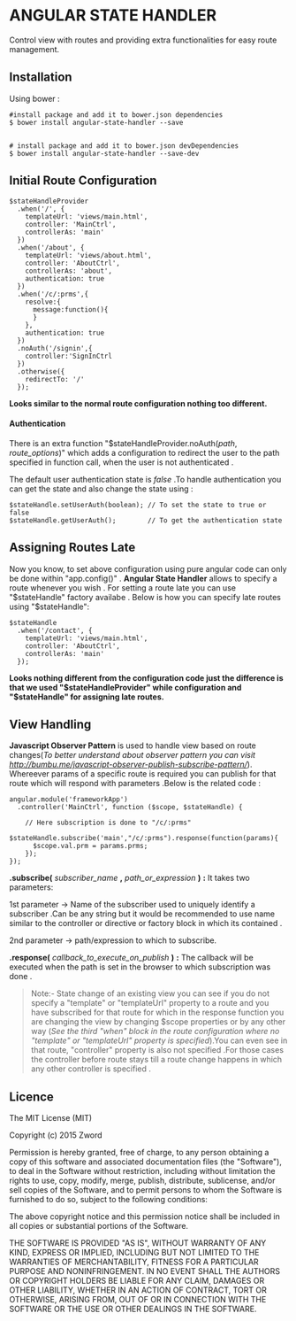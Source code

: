 # ANGULAR STATE HANDLER

Control view with routes and providing extra functionalities for easy route management.

## Installation

Using bower :

    #install package and add it to bower.json dependencies
    $ bower install angular-state-handler --save


    # install package and add it to bower.json devDependencies
    $ bower install angular-state-handler --save-dev

## Initial Route Configuration

    $stateHandleProvider
      .when('/', {
        templateUrl: 'views/main.html',
        controller: 'MainCtrl',
        controllerAs: 'main'
      })
      .when('/about', {
        templateUrl: 'views/about.html',
        controller: 'AboutCtrl',
        controllerAs: 'about',
        authentication: true
      })
      .when('/c/:prms',{
        resolve:{
          message:function(){
          }
        },
        authentication: true
      })
      .noAuth('/signin',{
        controller:'SignInCtrl
      })
      .otherwise({
        redirectTo: '/'
      });
      
**Looks similar to the normal route configuration nothing too different.**

#### Authentication

There is an extra function "$stateHandleProvider.noAuth(*path*, *route_options*)" which adds a configuration to redirect the user to the path specified in function call, when the user is not authenticated .

The default user authentication state is *false* .To handle authentication you can get the state and also change the state using :

    $stateHandle.setUserAuth(boolean); // To set the state to true or false
    $stateHandle.getUserAuth();        // To get the authentication state

## Assigning Routes Late

Now you know, to set above configuration using pure angular code can only be done within "app.config()" . **Angular State Handler** allows to specify a route whenever you wish . For setting a route late you can use "$stateHandle" factory availabe . Below is how you can specify late routes using "$stateHandle":


    $stateHandle
      .when('/contact', {
        templateUrl: 'views/main.html',
        controller: 'AboutCtrl',
        controllerAs: 'main'
      });
      
**Looks nothing different from the configuration code just the difference is that we used "$stateHandleProvider" while configuration and "$stateHandle" for assigning late routes.**

## View Handling

**Javascript Observer Pattern** is used to handle view based on route changes(*To better understand about observer pattern you can visit http://bumbu.me/javascript-observer-publish-subscribe-pattern/*). Whereever params of a specific route is required you can publish for that route which will respond with parameters .Below is the related code :

    angular.module('frameworkApp')
      .controller('MainCtrl', function ($scope, $stateHandle) {
      
        // Here subscription is done to "/c/:prms"
        $stateHandle.subscribe('main',"/c/:prms").response(function(params){
          $scope.val.prm = params.prms;
        });
    });
    
**.subscribe(** *subscriber_name* **,** *path_or_expression* **)** **:**
 It takes two parameters:

1st parameter -> Name of the subscriber used to uniquely identify a subscriber .Can be any string but it would be recommended to use name similar to the controller or directive or factory block in which its contained .

2nd parameter -> path/expression to which to subscribe.

**.response(** *callback_to_execute_on_publish* **)** **:**
 The callback will be executed when the path is set in the browser to which subscription was done .
    
> Note:- State change of an existing view you can see if you do not specify a "template" or "templateUrl" property to a route and you have subscribed for that route for which in the response function you are changing the view by changing $scope properties or by any other way (*See the third "when" block in the route configuration where no "template" or "templateUrl" property is specified*).You can even see in that route, "controller" property is also not specified .For those cases the controller before route stays till a route change happens in which any other controller is specified .

## Licence

The MIT License (MIT)

Copyright (c) 2015 Zword

Permission is hereby granted, free of charge, to any person obtaining a copy
of this software and associated documentation files (the "Software"), to deal
in the Software without restriction, including without limitation the rights
to use, copy, modify, merge, publish, distribute, sublicense, and/or sell
copies of the Software, and to permit persons to whom the Software is
furnished to do so, subject to the following conditions:

The above copyright notice and this permission notice shall be included in all
copies or substantial portions of the Software.

THE SOFTWARE IS PROVIDED "AS IS", WITHOUT WARRANTY OF ANY KIND, EXPRESS OR
IMPLIED, INCLUDING BUT NOT LIMITED TO THE WARRANTIES OF MERCHANTABILITY,
FITNESS FOR A PARTICULAR PURPOSE AND NONINFRINGEMENT. IN NO EVENT SHALL THE
AUTHORS OR COPYRIGHT HOLDERS BE LIABLE FOR ANY CLAIM, DAMAGES OR OTHER
LIABILITY, WHETHER IN AN ACTION OF CONTRACT, TORT OR OTHERWISE, ARISING FROM,
OUT OF OR IN CONNECTION WITH THE SOFTWARE OR THE USE OR OTHER DEALINGS IN THE
SOFTWARE.
